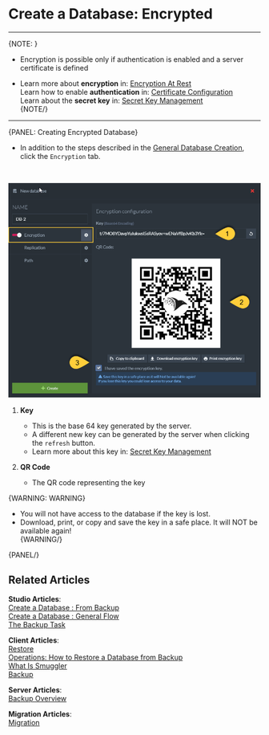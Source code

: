 # Create a Database: Encrypted
---

{NOTE: }

* Encryption is possible only if authentication is enabled and a server certificate is defined

* Learn more about **encryption** in: [Encryption At Rest](../../../../server/security/encryption/encryption-at-rest)  
  Learn how to enable **authentication** in: [Certificate Configuration](../../../../server/security/authentication/certificate-configuration)  
  Learn about the **secret key** in: [Secret Key Management](../../../../server/security/encryption/secret-key-management)  
{NOTE/}

---

{PANEL: Creating Encrypted Database}

* In addition to the steps described in the [General Database Creation](../../../../studio/server/databases/create-new-database/general-flow), click the `Encryption` tab.  
<br/>

![Figure 1. Create New Database - Encrypted](images/new-database-encrypted.png "Encrypted Database")

1. **Key**
   * This is the base 64 key generated by the server.  
   * A different new key can be generated by the server when clicking the `refresh` button.  
   * Learn more about this key in: [Secret Key Management](../../../../server/security/encryption/secret-key-management)  

2. **QR Code**
   * The QR code representing the key  

{WARNING: WARNING}

   * You will not have access to the database if the key is lost.  
   * Download, print, or copy and save the key in a safe place. It will NOT be available again!  
   {WARNING/}

{PANEL/}

## Related Articles

**Studio Articles**:   
[Create a Database : From Backup](../../../../studio/server/databases/create-new-database/from-backup)   
[Create a Database : General Flow](../../../../studio/server/databases/create-new-database/general-flow)          
[The Backup Task](../../../../studio/database/tasks/ongoing-tasks/backup-task)    

**Client Articles**:  
[Restore](../../../../client-api/operations/maintenance/backup/restore)   
[Operations: How to Restore a Database from Backup](../../../../client-api/operations/server-wide/restore-backup)    
[What Is Smuggler](../../../../client-api/smuggler/what-is-smuggler)   
[Backup](../../../../client-api/operations/maintenance/backup/backup)

**Server Articles**:  
[Backup Overview](../../../../server/ongoing-tasks/backup-overview)

**Migration Articles**:  
[Migration](../../../../migration/server/data-migration) 
